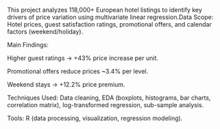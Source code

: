 This project analyzes 118,000+ European hotel listings to identify key drivers of price variation using multivariate linear regression.Data Scope: Hotel prices, guest satisfaction ratings, promotional offers, and calendar factors (weekend/holiday).



Main Findings:


Higher guest ratings → +43% price increase per unit.



Promotional offers reduce prices ~3.4% per level.



Weekend stays → +12.2% price premium.



Techniques Used: Data cleaning, EDA (boxplots, histograms, bar charts, correlation matrix), log-transformed regression, sub-sample analysis.



Tools: R (data processing, visualization, regression modeling).
